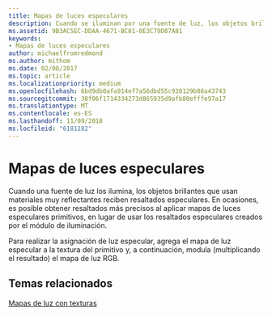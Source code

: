 ```yaml
---
title: Mapas de luces especulares
description: Cuando se iluminan por una fuente de luz, los objetos brillantes que usen materiales muy reflectantes reciben resaltados especulares.
ms.assetid: 9B3AC5EC-DDAA-4671-BC81-0E3C79D87A81
keywords:
- Mapas de luces especulares
author: michaelfromredmond
ms.author: mithom
ms.date: 02/08/2017
ms.topic: article
ms.localizationpriority: medium
ms.openlocfilehash: 6bd9db0afa914ef7a56dbd55c938129b86a43743
ms.sourcegitcommit: 38f06f1714334273d865935d9afb80efffe97a17
ms.translationtype: MT
ms.contentlocale: es-ES
ms.lasthandoff: 11/09/2018
ms.locfileid: "6181182"
---
```

# <a name="specular-light-maps"></a>Mapas de luces especulares


Cuando una fuente de luz los ilumina, los objetos brillantes que usan materiales muy reflectantes reciben resaltados especulares. En ocasiones, es posible obtener resaltados más precisos al aplicar mapas de luces especulares primitivos, en lugar de usar los resaltados especulares creados por el módulo de iluminación.

Para realizar la asignación de luz especular, agrega el mapa de luz especular a la textura del primitivo y, a continuación, modula (multiplicando el resultado) el mapa de luz RGB.

## <a name="span-idrelated-topicsspanrelated-topics"></a><span id="related-topics"></span>Temas relacionados


[Mapas de luz con texturas](light-mapping-with-textures.md)

 

 




